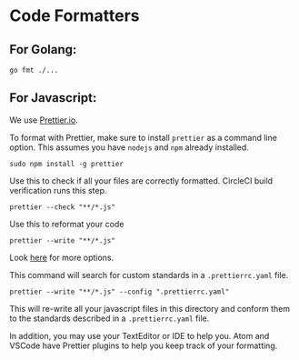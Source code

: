 # Code Formatters

## For Golang:
```
go fmt ./...
```


## For Javascript:
We use [Prettier.io](https://prettier.io/docs/en/index.html).

To format with Prettier, make sure to install `prettier` as a command line option.
This assumes you have `nodejs` and `npm` already installed.
```
sudo npm install -g prettier
```

Use this to check if all your files are correctly formatted. CircleCI build verification runs this step.
```
prettier --check "**/*.js"
```

Use this to reformat your code
```
prettier --write "**/*.js"
```

Look [here](https://prettier.io/docs/en/options.html) for more options.

This command will search for custom standards in a `.prettierrc.yaml` file.
```
prettier --write "**/*.js" --config ".prettierrc.yaml"
```
This will re-write all your javascript files in this directory and conform them to the standards described in a `.prettierrc.yaml` file.

In addition, you may use your TextEditor or IDE to help you. Atom and VSCode have Prettier plugins to help you keep track of your formatting.
